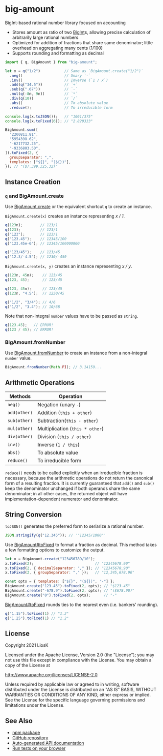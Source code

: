 # big-amount

BigInt-based rational number library focused on accounting

- Stores amount as ratio of two [BigInt]s, allowing precise calculation of
  arbitrarily large rational numbers
- Optimized for addition of fractions that share same denominator; little
  overhead on aggregating many cents (1/100)
- Supports rounding and formatting as decimal

```javascript
import { q, BigAmount } from "big-amount";

let x = q("1/2")           // Same as `BigAmount.create("1/2")`
  .neg()                   // Unary `-`
  .inv()                   // Inverse (`1 / x`)
  .add(q("34.5"))          // `+`
  .sub(q(".67"))           // `-`
  .mul(q(-8n, 9n))         // `*`
  .div(q(10))              // `/`
  .abs()                   // To absolute value
  .reduce();               // To irreducible form

console.log(x.toJSON());   // "1061/375"
console.log(x.toFixed(6)); // "2.829333"

BigAmount.sum([
  "2200811.81",
  "5954398.62",
  "-6217732.25",
  "-9336803.50",
]).toFixed(2, {
  groupSeparator: ",",
  templates: ["${}", "(${})"],
}); // "($7,399,325.32)"
```

[bigint]: https://developer.mozilla.org/en-US/docs/Web/JavaScript/Reference/Global_Objects/BigInt

## Instance Creation

### `q` and BigAmount.create

Use [BigAmount.create] or the equivalent shortcut `q` to create an instance.

`BigAmount.create(x)` creates an instance representing _x / 1_.

```javascript
q(123n);        // 123/1
q(123);         // 123/1
q("123");       // 123/1
q("123.45");    // 12345/100
q("123.45e-6"); // 12345/100000000

q("123/45");    // 123/45
q("12.3/-4.5"); // 1230/-450
```

`BigAmount.create(x, y)` creates an instance representing _x / y_.

```javascript
q(123n, 45n);    // 123/45
q(123, 45);      // 123/45

q(123, 45n);     // 123/45
q(123n, "4.5");  // 1230/45

q("1/2", "3/4"); // 4/6
q("1/2", "3.4"); // 10/68
```

Note that non-integral `number` values have to be passed as `string`.

```javascript
q(123.45);   // ERROR!
q(123 / 45); // ERROR!
```

[bigamount.create]: https://liosk.github.io/big-amount/doc/classes/bigamount.html#create

### BigAmount.fromNumber

Use [BigAmount.fromNumber] to create an instance from a non-integral `number`
value.

```javascript
BigAmount.fromNumber(Math.PI); // 3.14159...
```

[bigamount.fromnumber]: https://liosk.github.io/big-amount/doc/classes/bigamount.html#fromnumber

## Arithmetic Operations

| Methods      | Operation                       |
| ------------ | ------------------------------- |
| `neg()`      | Negation (unary `-`)            |
| `add(other)` | Addition (`this + other`)       |
| `sub(other)` | Subtraction(`this - other`)     |
| `mul(other)` | Multiplication (`this * other`) |
| `div(other)` | Division (`this / other`)       |
| `inv()`      | Inverse (`1 / this`)            |
| `abs()`      | To absolute value               |
| `reduce()`   | To irreducible form             |

`reduce()` needs to be called explicitly when an irreducible fraction is
necessary, because the arithmetic operations do not return the canonical form of
a resulting fraction. It is currently guaranteed that `add()` and `sub()` keep
the denominator unchanged if both operands share the same denominator; in all
other cases, the returned object will have implementation-dependent numerator
and denominator.

## String Conversion

`toJSON()` generates the preferred form to seriarize a rational number.

```javascript
JSON.stringify(q("12.345")); // '"12345/1000"'
```

Use [BigAmount#toFixed] to format a fraction as decimal. This method takes a few
formatting options to customize the output.

```javascript
let x = BigAmount.create("123456789/10");
x.toFixed(2);                            // "12345678.90"
x.toFixed(2, { decimalSeparator: "," }); // "12345678,90"
x.toFixed(2, { groupSeparator: "," });   // "12,345,678.90"

const opts = { templates: ["${}", "(${})", "-"] };
BigAmount.create("123.45").toFixed(2, opts); // "$123.45"
BigAmount.create("-678.9").toFixed(2, opts); // "($678.90)"
BigAmount.create("0").toFixed(2, opts);      // "-"
```

[BigAmount#toFixed] rounds ties to the nearest even (i.e. bankers' rounding).

```javascript
q("1.15").toFixed(1) // "1.2"
q("1.25").toFixed(1) // "1.2"
```

[bigamount#tofixed]: https://liosk.github.io/big-amount/doc/classes/bigamount.html#tofixed

## License

Copyright 2021 LiosK

Licensed under the Apache License, Version 2.0 (the "License"); you may not use
this file except in compliance with the License. You may obtain a copy of the
License at

http://www.apache.org/licenses/LICENSE-2.0

Unless required by applicable law or agreed to in writing, software distributed
under the License is distributed on an "AS IS" BASIS, WITHOUT WARRANTIES OR
CONDITIONS OF ANY KIND, either express or implied. See the License for the
specific language governing permissions and limitations under the License.

## See Also

- [npm package](https://www.npmjs.com/package/big-amount)
- [GitHub repository](https://github.com/LiosK/big-amount)
- [Auto-generated API documentation](https://liosk.github.io/big-amount/doc/)
- [Run tests on your browser](https://liosk.github.io/big-amount/test/run_on_browser.html)
